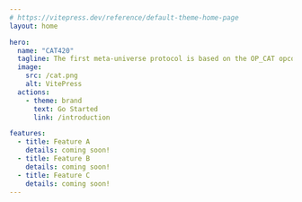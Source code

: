 ```yaml
---
# https://vitepress.dev/reference/default-theme-home-page
layout: home

hero:
  name: "CAT420"
  tagline: The first meta-universe protocol is based on the OP_CAT opcode of the
  image:
    src: /cat.png
    alt: VitePress
  actions:
    - theme: brand
      text: Go Started
      link: /introduction

features:
  - title: Feature A
    details: coming soon!
  - title: Feature B
    details: coming soon!
  - title: Feature C
    details: coming soon!
---
```


